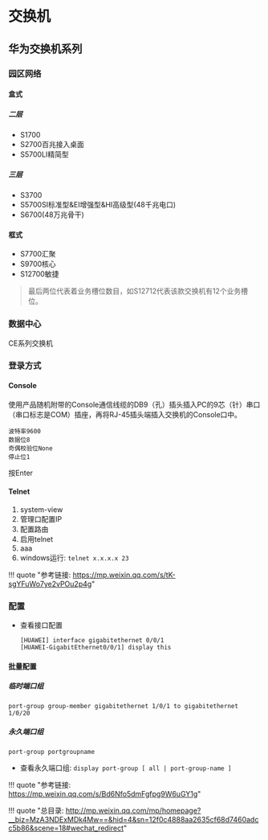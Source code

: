 # 交换机

## 华为交换机系列

### 园区网络

#### 盒式

##### 二层

- S1700
- S2700百兆接入桌面
- S5700LI精简型

##### 三层

- S3700
- S5700SI标准型&EI增强型&HI高级型(48千兆电口)
- S6700(48万兆骨干)

#### 框式

- S7700汇聚
- S9700核心
- S12700敏捷

> 最后两位代表着业务槽位数目，如S12712代表该款交换机有12个业务槽位。

### 数据中心

CE系列交换机

### 登录方式

#### Console

使用产品随机附带的Console通信线缆的DB9（孔）插头插入PC的9芯（针）串口（串口标志是COM）插座，再将RJ-45插头端插入交换机的Console口中。

```
波特率9600
数据位8
奇偶校验位None
停止位1
```

按Enter

#### Telnet

1. system-view
1. 管理口配置IP
1. 配置路由
1. 启用telnet
1. aaa
1. windows运行: `telnet x.x.x.x 23`

!!! quote "参考链接: <https://mp.weixin.qq.com/s/tK-sgYFuWo7ye2vPOu2p4g>"

### 配置

- 查看接口配置

    ```
    [HUAWEI] interface gigabitethernet 0/0/1
    [HUAWEI-GigabitEthernet0/0/1] display this
    ```

#### 批量配置

##### 临时端口组

`port-group group-member gigabitethernet 1/0/1 to gigabitethernet 1/0/20`

##### 永久端口组

`port-group portgroupname`

- 查看永久端口组: `display port-group [ all | port-group-name ]`

!!! quote "参考链接: <https://mp.weixin.qq.com/s/Bd6Nfo5dmFgfpg9W6uGY1g>"


!!! quote "总目录: <http://mp.weixin.qq.com/mp/homepage?__biz=MzA3NDExMDk4Mw==&hid=4&sn=12f0c4888aa2635cf68d7460adcc5b86&scene=18#wechat_redirect>"
